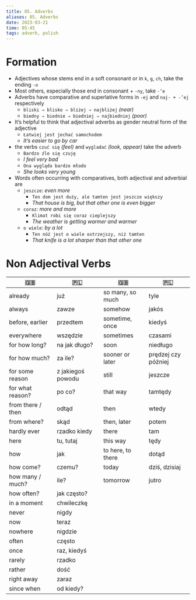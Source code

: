 ```yaml
---
title: 05. Adverbs
aliases: 05. Adverbs
date: 2023-03-21
time: 05:45
tags: adverb, polish
---
```


# Formation

-   Adjectives whose stems end in a soft consonant or in `k`, `g`, `ch`, take the ending `-o`
-   Most others, especially those end in consonant + `-ny`, take `-’e`
-   Adverbs have comparative and superlative forms in `-ej` and `naj- + -’ej` respectively
    -   `bliski ⇒ blisko ⇒ bliżej ⇒ najbliżej` _(near)_
    -   `biedny ⇒ biednie ⇒ biedniej ⇒ najbiedniej` _(poor)_
-   It’s helpful to think that adjectival adverbs as gender neutral form of the adjective
    -   `Łatwiej jest jechać samochodem`
    -   _It’s easier to go by car_
- the verbs `czuć się` *(feel)* and `wygladać` *(look, appear)* take the adverb
	- `Bardzo źle się czuję`
	- *I feel very bad*
	- `Ona wygląda bardzo młodo`
	- *She looks very young*
- Words often occurring with comparatives, both adjectival and adverbial are 
	- `jeszcze`: *even more*
		- `Ten dom jest duży, ale tamten jest jeszcze większy`
		- *That house is big, but that other one is even bigger*
	- `coraz`: *more and more*
		- `Klimat robi się coraz cieplejszy`
		- *The weather is getting warmer and warmer* 
	- `o wiele`: *by a lot*
		- `Ten nóż jest o wiele ostrzejszy, niż tamten`
		- *That knife is a lot sharper than that other one*

# Non Adjectival Verbs


| 🇬🇧                | 🇵🇱                | 🇬🇧                | 🇵🇱                  |
| ----------------- | ----------------- | ----------------- | ------------------- |
| already           | już               | so many, so much  | tyle                |
| always            | zawze             | somehow           | jakós               |
| before, earlier   | przedtem          | sometime, once    | kiedyś              |
| everywhere        | wszędzie          | sometimes         | czasami             |
| for how long?     | na jak długo?     | soon              | niedługo            |
| for how much?     | za ile?           | sooner or later   | prędzej czy póżniej |
| for some reason   | z jakiegoś powodu | still             | jeszcze             |
| for what reason?  | po co?            | that way          | tamtędy             |
| from there / then | odtąd             | then              | wtedy               |
| from where?       | skąd              | then, later       | potem               |
| hardly ever       | rzadko kiedy      | there             | tam                 |
| here              | tu, tutaj         | this way          | tędy                |
| how               | jak               | to here, to there | dotąd               |
| how come?         | czemu?            | today             | dziś, dzisiaj       |
| how many / much?  | ile?              | tomorrow          | jutro               |
| how often?        | jak często?       |                   |                     |
| in a moment       | chwileczkę        |                   |                     |
| never             | nigdy             |                   |                     |
| now               | teraz             |                   |                     |
| nowhere           | nigdzie           |                   |                     |
| often             | często            |                   |                     |
| once              | raz, kiedyś       |                   |                     |
| rarely            | rzadko            |                   |                     |
| rather            | dość              |                   |                     |
| right away        | zaraz             |                   |                     |
| since when        | od kiedy?         |                   |                     |

